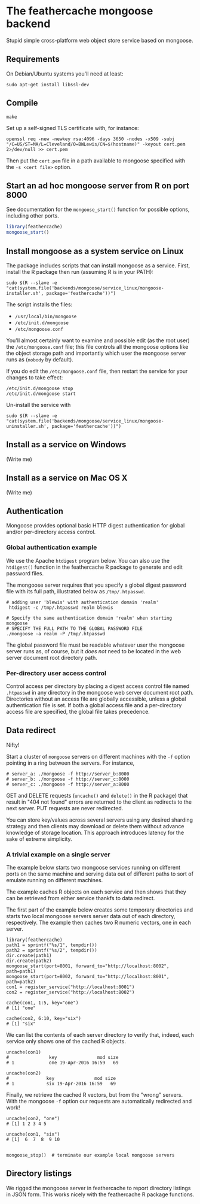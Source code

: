 # The feathercache mongoose backend

Stupid simple cross-platform web object store service based on mongoose.

## Requirements

On Debian/Ubuntu systems you'll need at least:
```
sudo apt-get install libssl-dev
```


## Compile
```
make
```

Set up a self-signed TLS certificate with, for instance:
```
openssl req -new -newkey rsa:4096 -days 3650 -nodes -x509 -subj "/C=US/ST=MA/L=Cleveland/O=BWLewis/CN=$(hostname)" -keyout cert.pem 2>/dev/null >> cert.pem
```
Then put the `cert.pem` file in a path available to mongoose specified with the `-s <cert file>` option.

## Start an ad hoc mongoose server from R on port 8000

See documentation for the `mongoose_start()` function for possible options, including other ports.
```r
library(feathercache)
mongoose_start()
```

## Install mongoose as a system service on Linux

The package includes scripts that can install mongoose as a service. First,
install the R package then run (assuming R is in your PATH):

```
sudo $(R --slave -e "cat(system.file('backends/mongoose/service_linux/mongoose-installer.sh', package='feathercache'))")
```
The script installs the files:

* `/usr/local/bin/mongoose`
* `/etc/init.d/mongoose`
* `/etc/mongoose.conf`

You'll almost certainly want to examine and possible edit (as the root user) the
`/etc/mongoose.conf` file; this file controls all the mongoose options like the
object storage path and importantly which user the mongoose server runs as
(`nobody` by default).

If you do edit the `/etc/mongoose.conf` file, then restart the service for your
changes to take effect:
```
/etc/init.d/mongoose stop
/etc/init.d/mongoose start
```

Un-install the service with
```
sudo $(R --slave -e "cat(system.file('backends/mongoose/service_linux/mongoose-uninstaller.sh', package='feathercache'))")
```

## Install as a service on Windows

(Write me)

## Install as a service on Mac OS X

(Write me)

## Authentication

Mongoose provides optional basic HTTP digest authentication for global and/or
per-directory access control.

### Global authentication example

We use the Apache `htdigest` program below. You can also use the `htdigest()`
function in the feathercache R package to generate and edit password files.

The mongoose server requires that you specify a global digest password file
with its full path, illustrated below as `/tmp/.htpasswd`.
```
# adding user 'blewis' with authentication domain 'realm'
 htdigest -c /tmp/.htpasswd realm blewis

# Specify the same authentication domain 'realm' when starting mongoose
# SPECIFY THE FULL PATH TO THE GLOBAL PASSWORD FILE
./mongoose -a realm -P /tmp/.htpasswd
```
The global
password file must be readable whatever user the mongoose server runs as,
of course, but it *does not* need to be located in the web server document
root directory path.

### Per-directory user access control

Control access per directory by placing a digest access control file named
`.htpasswd` in any directory in the mongoose web server document root path.
Directories without an access file are globally accessible, unless a global
authentication file is set. If both a global access file and a per-directory
access file are specified, the global file takes precedence.

## Data redirect

Nifty!

Start a cluster of `mongoose` servers on different machines with the `-f`
option pointing in a ring between the servers. For instance,
```
# server_a: ./mongoose -f http://server_b:8000
# server_b: ./mongoose -f http://server_c:8000
# server_c: ./mongoose -f http://server_a:8000
```
GET and DELETE requests (`uncache()` and `delete()` in the R package) that
result in "404 not found" errors are returned to the client as redirects to the
next server. PUT requests are never redirected.

You can store key/values across several servers using any desired sharding
strategy and then clients may download or delete them without advance knowledge
of storage location. This approach introduces latency for the sake of extreme
simplicity.


### A trivial example on a single server

The example below starts two mongoose services running on different ports on
the same machine and serving data out of different paths to sort of emulate
running on different machines.

The example caches R objects on each service and then shows that they can
be retrieved from either service thankfs to data redirect.

The first part of the example below creates some temporary directories and
starts two local mongoose servers server data out of each directory,
respectively. The example then caches two R numeric vectors, one in each
server.
```{r}
library(feathercache)
path1 = sprintf("%s/1", tempdir())
path2 = sprintf("%s/2", tempdir())
dir.create(path1)
dir.create(path2)
mongoose_start(port=8001, forward_to="http://localhost:8002", path=path1)
mongoose_start(port=8002, forward_to="http://localhost:8001", path=path2)
con1 = register_service("http://localhost:8001")
con2 = register_service("http://localhost:8002")

cache(con1, 1:5, key="one")
# [1] "one"

cache(con2, 6:10, key="six")
# [1] "six"
```
We can list the contents of each server directory to verify that, indeed,
each service only shows one of the cached R objects.
```{r}
uncache(con1)
#               key               mod size
# 1             one 19-Apr-2016 16:59   69

uncache(con2)
#              key               mod size
# 1            six 19-Apr-2016 16:59   69
```
Finally, we retrieve the cached R vectors, but from the "wrong" servers.
With the mongoose `-f` option our requests are automatically redirected and work!
```{r}
uncache(con2, "one")
# [1] 1 2 3 4 5

uncache(con1, "six")
# [1]  6  7  8  9 10


mongoose_stop()  # terminate our example local mongoose servers
```


## Directory listings

We rigged the mongoose server in feathercache to report directory listings in
JSON form. This works nicely with the feathercache R package functions.
